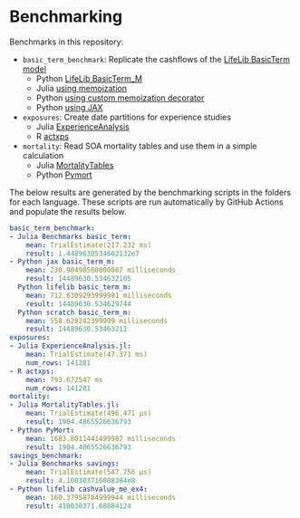 # Benchmarking

Benchmarks in this repository:

* `basic_term_benchmark`: Replicate the cashflows of the [LifeLib BasicTerm model](https://github.com/lifelib-dev/lifelib/tree/main/lifelib/libraries/basiclife/BasicTerm_M)
    * Python [LifeLib BasicTerm_M](https://github.com/lifelib-dev/lifelib/tree/main/lifelib/libraries/basiclife/BasicTerm_M)
    * Julia [using memoization](https://github.com/actuarialopensource/benchmarks/blob/main/Julia/src/Benchmarks.jl)
    * Python [using custom memoization decorator](https://github.com/actuarialopensource/benchmarks/blob/main/Python/basicterm_scratch.py)
    * Python [using JAX](https://github.com/actuarialopensource/benchmarks/blob/main/Python/basicterm_jax.py)
* `exposures`: Create date partitions for experience studies
    * Julia [ExperienceAnalysis](https://github.com/JuliaActuary/ExperienceAnalysis.jl)
    * R [actxps](https://github.com/mattheaphy/actxps)
* `mortality`: Read SOA mortality tables and use them in a simple calculation
    * Julia [MortalityTables](https://github.com/JuliaActuary/MortalityTables.jl)
    * Python [Pymort](https://github.com/actuarialopensource/pymort)

The below results are generated by the benchmarking scripts in the folders for each language. These scripts are run automatically by GitHub Actions and populate the results below. 
```yaml 
basic_term_benchmark:
- Julia Benchmarks basic_term:
    mean: TrialEstimate(217.232 ms)
    result: 1.4489630534602132e7
- Python jax basic_term_m:
    mean: 230.90498580000087 milliseconds
    result: 14489630.534632105
  Python lifelib basic_term_m:
    mean: 712.6309293999981 milliseconds
    result: 14489630.534629744
  Python scratch basic_term_m:
    mean: 558.628242399999 milliseconds
    result: 14489630.53463211
exposures:
- Julia ExperienceAnalysis.jl:
    mean: TrialEstimate(47.371 ms)
    num_rows: 141281
- R actxps:
    mean: 793.672547 ms
    num_rows: 141281
mortality:
- Julia MortalityTables.jl:
    mean: TrialEstimate(496.471 μs)
    result: 1904.4865526636793
- Python PyMort:
    mean: 1683.8011441499987 milliseconds
    result: 1904.4865526636793
savings_benchmark:
- Julia Benchmarks savings:
    mean: TrialEstimate(547.756 μs)
    result: 4.100303716088384e8
- Python lifelib cashvalue_me_ex4:
    mean: 160.37958784999944 milliseconds
    result: 410030371.60884124
```